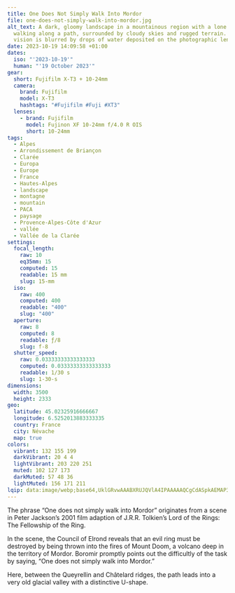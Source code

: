 ```yaml
---
title: One Does Not Simply Walk Into Mordor
file: one-does-not-simply-walk-into-mordor.jpg
alt_text: A dark, gloomy landscape in a mountainous region with a lone figure
  walking along a path, surrounded by cloudy skies and rugged terrain. The
  vision is blurred by drops of water deposited on the photographic lens.
date: 2023-10-19 14:09:58 +01:00
dates:
  iso: "'2023-10-19'"
  human: "'19 October 2023'"
gear:
  short: Fujifilm X-T3 + 10-24mm
  camera:
    brand: Fujifilm
    model: X-T3
    hashtags: "#Fujifilm #Fuji #XT3"
  lenses:
    - brand: Fujifilm
      model: Fujinon XF 10-24mm f/4.0 R OIS
      short: 10-24mm
tags:
  - Alpes
  - Arrondissement de Briançon
  - Clarée
  - Europa
  - Europe
  - France
  - Hautes-Alpes
  - landscape
  - montagne
  - mountain
  - PACA
  - paysage
  - Provence-Alpes-Côte d'Azur
  - vallée
  - Vallée de la Clarée
settings:
  focal_length:
    raw: 10
    eq35mm: 15
    computed: 15
    readable: 15 mm
    slug: 15-mm
  iso:
    raw: 400
    computed: 400
    readable: "400"
    slug: "400"
  aperture:
    raw: 8
    computed: 8
    readable: ƒ/8
    slug: f-8
  shutter_speed:
    raw: 0.03333333333333333
    computed: 0.03333333333333333
    readable: 1/30 s
    slug: 1-30-s
dimensions:
  width: 3500
  height: 2333
geo:
  latitude: 45.02325916666667
  longitude: 6.5252013883333335
  country: France
  city: Névache
  map: true
colors:
  vibrant: 132 155 199
  darkVibrant: 20 4 4
  lightVibrant: 203 220 251
  muted: 102 127 173
  darkMuted: 57 48 36
  lightMuted: 156 171 211
lqip: data:image/webp;base64,UklGRvwAAABXRUJQVlA4IPAAAAAQCgCdASpkAEMAP3Gwyl00v7KsqvVbI/AuCWUDsB4IVR8Fso/lJdN/KhXpSCh5YBguyg5LItrJD8Je5NILhHZZMcKIv0fOkqHUzT8Dmr7Ij8/fvPoGHBtKAAD+FAMks+mRwm7DuQczkK4iv/r7zXqajuKagFd213wvOAXpt4CJPn1TNgUzzNwHk+O7ptt/VzDU355oKXe80U8oGKQyLWsPTv/hsjRjqTBHDIZC98ikMnS7cZyybfdzhou+rVfAJV8NDXjm5Gfl83+WSVGV67dzTQ2WludOF9Tv6rl3Cz/0yQ6mbqRhqFcX3fiSUIAAAAA=
---
```


The phrase “One does not simply walk into Mordor” originates from a scene in Peter Jackson’s 2001 film adaption of J.R.R. Tolkien’s Lord of the Rings: The Fellowship of the Ring.

In the scene, the Council of Elrond reveals that an evil ring must be destroyed by being thrown into the fires of Mount Doom, a volcano deep in the territory of Mordor. Boromir promptly points out the difficultly of the task by saying, “One does not simply walk into Mordor.”

Here, between the Queyrellin and Châtelard ridges, the path leads into a very old glacial valley with a distinctive U-shape.
